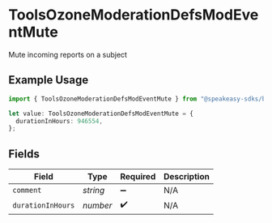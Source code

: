 # ToolsOzoneModerationDefsModEventMute

Mute incoming reports on a subject

## Example Usage

```typescript
import { ToolsOzoneModerationDefsModEventMute } from "@speakeasy-sdks/bluesky/models/components";

let value: ToolsOzoneModerationDefsModEventMute = {
  durationInHours: 946554,
};
```

## Fields

| Field              | Type               | Required           | Description        |
| ------------------ | ------------------ | ------------------ | ------------------ |
| `comment`          | *string*           | :heavy_minus_sign: | N/A                |
| `durationInHours`  | *number*           | :heavy_check_mark: | N/A                |